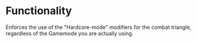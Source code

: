 # Functionality
Enforces the use of the "Hardcore-mode" modifiers for the combat triangle, regardless of the Gamemode you are actually using.